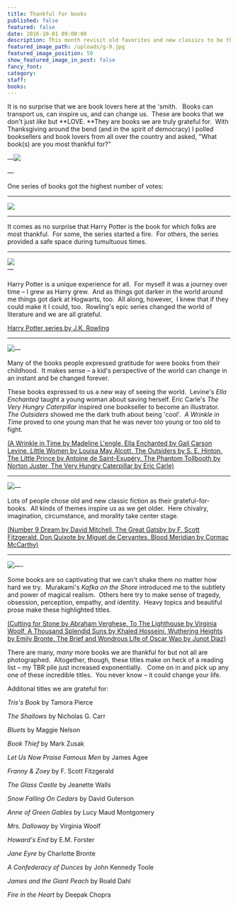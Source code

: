 ```yaml
---
title: Thankful for books
published: false
featured: false
date: 2016-10-01 09:00:00
description: This month revisit old favorites and new classics to be thankful for
featured_image_path: /uploads/g-9.jpg
featured_image_position: 50
show_featured_image_in_post: false
fancy_font:
category:
staff:
books:
---
```



It is no surprise that we are book lovers here at the 'smith. &nbsp; Books can transport us, can inspire us, and can change us.&nbsp; These are books that we don't just *like* but **LOVE.&nbsp;**They are books we are truly grateful for.&nbsp; With Thanksgiving around the bend (and in the spirit of democracy) I polled booksellers and book lovers from all over the country and asked, "What book(s) are you most thankful for?"

—![](/uploads/versions/g-10---x----1395-2093x---.jpg)

—

One series of books got the highest number of votes:

---

![](/uploads/versions/g-12---x----2023-1349x---.jpg)

---

It comes as no surprise that Harry Potter is the book for which folks are most thankful.&nbsp; For some, the series started a fire.&nbsp; For others, the series provided a safe space during tumultuous times.&nbsp;

---

![](/uploads/versions/g-11---x----2184-1456x---.jpg)
<br>—
<br>
<br>Harry Potter is a unique experience for all.&nbsp; For myself it was a journey over time – I grew as Harry grew.&nbsp; And as things got darker in the world around me things got dark at Hogwarts, too.&nbsp; All along, however,&nbsp; I knew that if they could make it I could, too.&nbsp; Rowling's epic series changed the world of literature and we are all grateful.

[Harry Potter series by J.K. Rowl](http://www.brooklinebooksmith-shop.com/book/9780590353427)[ing](http://www.brooklinebooksmith-shop.com/book/9780590353427)

---

![](/uploads/versions/g-5---x----1360-1546x---.jpg)—

Many of the books people expressed gratitude for were books from their childhood.&nbsp; It makes sense – a kid's perspective of the world can change in an instant and be changed forever.&nbsp;

These books expressed to us a new way of seeing the world.&nbsp; Levine's *Ella Enchanted* taught a young woman about saving herself. Eric Carle's *The Very Hungry Caterpillar* inspired one bookseller to become an illustrator.&nbsp; *The Outsiders* showed me the dark truth about being 'cool'.&nbsp; *A Wrinkle in Time* proved to one young man that he was never too young or too old to fight.

[(A Wrinkle in Time by Madeline L'engle](http://www.brooklinebooksmith-shop.com/book/9780312367541)[, Ella Enchanted by Gail Carson Levine](http://www.brooklinebooksmith-shop.com/book/9780064407052)[, Little Women by Louisa May Alcott](http://www.brooklinebooksmith-shop.com/book/9780147514011)[, The Outsiders by S. E. Hinton](http://www.brooklinebooksmith-shop.com/book/9780140385724)[, The Little Prince by Antoine de Saint-Exup&eacute;ry](http://www.brooklinebooksmith-shop.com/book/9780156012195)[, The Phantom Tollbooth by Norton Juster](http://www.brooklinebooksmith-shop.com/book/9780394820378)[, The Very Hungry Caterpillar by Eric Carle)](http://www.brooklinebooksmith-shop.com/book/9780399226908)

---

![](/uploads/versions/g-1---x----1264-1645x---.jpg)—

Lots of people chose old and new classic fiction as their grateful-for-books.&nbsp; All kinds of themes inspire us as we get older.&nbsp; Here chivalry, imagination, circumstance, and morality take center stage.

[(Number 9 Dream by David Mitchell](http://www.brooklinebooksmith-shop.com/book/9780812966923)[, The Great Gatsby by F. Scott Fitzgerald](http://www.brooklinebooksmith-shop.com/book/9780743273565)[, Don Quixote by Miguel de Cervantes](http://www.brooklinebooksmith-shop.com/book/9780060934347)[, Blood Meridian by Cormac McCarthy)](http://www.brooklinebooksmith-shop.com/book/9780679728757)

---

![](/uploads/versions/g-2---x----1164-1149x---.jpg)—-

Some books are so captivating that we can't shake them no matter how hard we try.&nbsp; Murakami's *Kafka on the Shore* introduced me to the subtlety and power of magical realism.&nbsp; Others here try to make sense of tragedy, obsession, perception, empathy, and identity.&nbsp; Heavy topics and beautiful prose make these highlighted titles.

[(Cutting for Stone by Abraham Verghese](http://www.brooklinebooksmith-shop.com/book/9780375714368)[,<u> </u>To The Lighthouse by Virginia Woolf](http://www.brooklinebooksmith-shop.com/book/9780156907392)[, A Thousand Splendid Suns by Khaled Hosseini](http://www.brooklinebooksmith-shop.com/book/9781594483851)[, Wuthering Heights by Emily Bronte](http://www.brooklinebooksmith-shop.com/book/9780375756443)[, The Brief and Wondrous Life of Oscar Wao by Junot Diaz)](http://www.brooklinebooksmith-shop.com/book/9781594483295)

There are many, *many* more books we are thankful for but not all are photographed.&nbsp; Altogether, though, these titles make on heck of a reading list – my TBR pile just increased exponentially. &nbsp; Come on in and pick up any one of these incredible titles.&nbsp; You never know – it could change your life.

Additonal titles we are grateful for:

*Tris's Book* by Tamora Pierce

*The Shallows* by Nicholas G. Carr

*Bluets* by Maggie Nelson

*Book Thief* by Mark Zusak

*Let Us Now Praise Famous Men* by James Agee

*Franny & Zoey* by F. Scott Fitzgerald

*The Glass Castle* by Jeanette Walls

*Snow Falling On Cedars* by David Guterson

*Anne of Green Gables* by Lucy Maud Montgomery

*Mrs. Dalloway* by Virginia Woolf

*Howard's End* by E.M. Forster

*Jane Eyre* by Charlotte Bronte

*A Confederacy of Dunces* by John Kennedy Toole

*James and the Giant Peach* by Roald Dahl

*Fire in the Heart* by Deepak Chopra